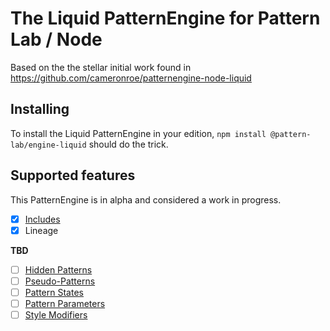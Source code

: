 # The Liquid PatternEngine for Pattern Lab / Node

Based on the the stellar initial work found in https://github.com/cameronroe/patternengine-node-liquid

## Installing

To install the Liquid PatternEngine in your edition, `npm install @pattern-lab/engine-liquid` should do the trick.

## Supported features

This PatternEngine is in alpha and considered a work in progress.

* [x] [Includes](https://patternlab.io/docs/including-patterns/)
* [x] Lineage

**TBD**

* [ ] [Hidden Patterns](https://patternlab.io/docs/hiding-patterns-in-the-navigation/)
* [ ] [Pseudo-Patterns](https://patternlab.io/docs/using-pseudo-patterns/)
* [ ] [Pattern States](http://patternlab.io/docs/pattern-states.html)
* [ ] [Pattern Parameters](http://patternlab.io/docs/pattern-parameters.html)
* [ ] [Style Modifiers](http://patternlab.io/docs/pattern-stylemodifier.html)
